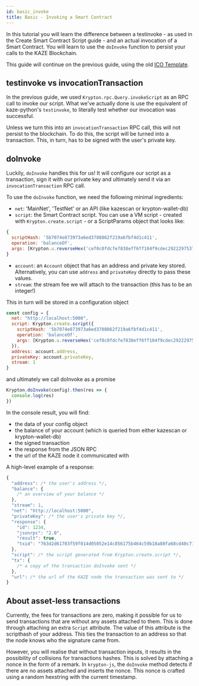 ```yaml
---
id: basic_invoke
title: Basic - Invoking a Smart Contract
---
```


In this tutorial you will learn the difference between a testinvoke - as used in the Create Smart Contract Script guide - and an actual invocation of a Smart Contract. You will learn to use the `doInvoke` function to persist your calls to the KAZE Blockchain.

This guide will continue on the previous guide, using the old [ICO Template](https://github.com/kaze-project/examples-csharp/blob/master/ICO_Template/ICO_Template.cs).

## testinvoke vs invocationTransaction
In the previous guide, we used `Krypton.rpc.Query.invokeScript` as an RPC call to invoke our script. What we've actually done is use the equivalent of kaze-python's `testinvoke`, to literally test whether our invocation was successful.

Unless we turn this into an `invocationTransaction` RPC call, this will not persist to the blockchain. To do this, the script will be turned into a transaction. This, in turn, has to be signed with the user's private key.

## doInvoke
Luckily, `doInvoke` handles this for us! It will configure our script as a transaction, sign it with our private key and ultimately send it via an `invocationTransaction` RPC call.

To use the `doInvoke` function, we need the following minimal ingredients:
* `net`: 'MainNet', 'TestNet' or an API (like kazescan or krypton-wallet-db)
* `script`: the Smart Contract script. You can use a VM script - created with `Krypton.create.script` - or a ScriptParams object that looks like:

```js
{
  scriptHash: '5b7074e873973a6ed3708862f219a6fbf4d1c411',
  operation: 'balanceOf',
  args: [Krypton.u.reverseHex('cef0c0fdcfe7838eff6ff104f9cdec2922297537')]
}
```

* `account`: an `Account` object that has an address and private key stored. Alternatively, you can use `address` and `privateKey` directly to pass these values.
* `stream`: the stream fee we will attach to the transaction (this has to be an integer!)

This in turn will be stored in a configuration object

```js
const config = {
  net: "http://localhost:5000",
  script: Krypton.create.script({
    scriptHash: '5b7074e873973a6ed3708862f219a6fbf4d1c411',
    operation: 'balanceOf',
    args: [Krypton.u.reverseHex('cef0c0fdcfe7838eff6ff104f9cdec2922297537')]
  }),
  address: account.address,
  privateKey: account.privateKey,
  stream: 1
}
```

and ultimately we call doInvoke as a promise

```js
Krypton.doInvoke(config).then(res => {
  console.log(res)
})
```

In the console result, you will find:

* the data of your config object
* the balance of your account (which is queried from either kazescan or krypton-wallet-db)
* the signed transaction
* the response from the JSON RPC
* the url of the KAZE node it communicated with

A high-level example of a response:

```js
{
  "address": /* the user's address */,
  "balance": {
    /* an overview of your balance */
  },
  "stream": 1,
  "net": "http://localhost:5000",
  "privateKey": /* the user's private key */,
  "response": {
    "id": 1234,
    "jsonrpc": "2.0",
    "result": true,
    "txid": "763d2d61703f59f014d05052e14c856175b464c59b18a80fa68cd40c71d5d369"
  },
  "script": /* the script generated from Krypton.create.script */,
  "tx": {
    /* a copy of the transaction doInvoke sent */
  },
  "url": /* the url of the KAZE node the transaction was sent to */
}
```

## About asset-less transactions

Currently, the fees for transactions are zero, making it possible for us to send transactions that are without any assets attached to them. This is done through attaching an extra `Script` attribute. The value of this attribute is the scripthash of your address. This ties the transaction to an address so that the node knows who the signature came from.

However, you will realise that without transaction inputs, it results in the possibility of collisions for transactions hashes. This is solved by attaching a nonce in the form of a remark. In `krypton-js`, the `doInvoke` method detects if there are no assets attached and inserts the nonce. This nonce is crafted using a random hexstring with the current timestamp.
